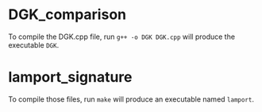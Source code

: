 # DGK_comparison
To compile the DGK.cpp file, run `g++ -o DGK DGK.cpp` will produce the executable `DGK`.

# lamport_signature
To compile those files, run `make` will produce an executable named `lamport`.